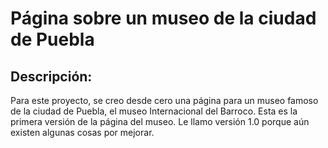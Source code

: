 # Página sobre un museo de la ciudad de Puebla

## Descripción:
Para este proyecto, se creo desde cero una página para un museo famoso de la ciudad de Puebla, el museo Internacional del Barroco.
Esta es la primera versión de la página del museo. Le llamo versión 1.0 porque aún existen algunas cosas por mejorar.
